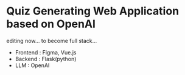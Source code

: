 # Quiz Generating Web Application based on OpenAI


editing now... to become full stack...


- Frontend : Figma, Vue.js
- Backend : Flask(python)
- LLM : OpenAI
